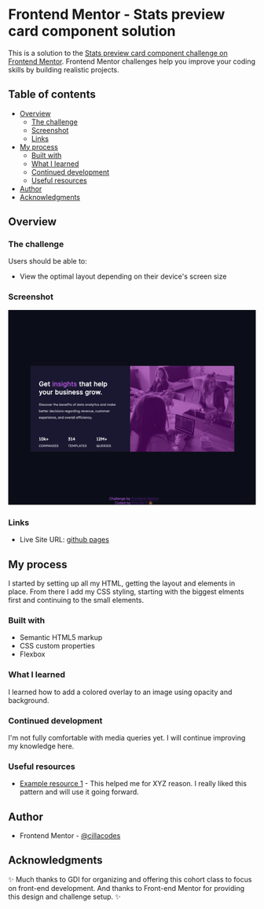 # Frontend Mentor - Stats preview card component solution

This is a solution to the [Stats preview card component challenge on Frontend Mentor](https://www.frontendmentor.io/challenges/stats-preview-card-component-8JqbgoU62). Frontend Mentor challenges help you improve your coding skills by building realistic projects. 

## Table of contents

- [Overview](#overview)
  - [The challenge](#the-challenge)
  - [Screenshot](#screenshot)
  - [Links](#links)
- [My process](#my-process)
  - [Built with](#built-with)
  - [What I learned](#what-i-learned)
  - [Continued development](#continued-development)
  - [Useful resources](#useful-resources)
- [Author](#author)
- [Acknowledgments](#acknowledgments)


## Overview

### The challenge

Users should be able to:

- View the optimal layout depending on their device's screen size

### Screenshot

![](/images/stats-preview-card-screenshot.png)


### Links

- Live Site URL: [github pages](https://cillacodes.github.io/stats-preview-card-component-fm/)

## My process

I started by setting up all my HTML, getting the layout and elements in place. From there I add my CSS styling, starting with the biggest elments first and continuing to the small elements.

### Built with

- Semantic HTML5 markup
- CSS custom properties
- Flexbox

### What I learned

I learned how to add a colored overlay to an image using opacity and background. 

 
### Continued development

I'm not fully comfortable with media queries yet. I will continue improving my knowledge here. 

### Useful resources

- [Example resource 1](https://www.example.com) - This helped me for XYZ reason. I really liked this pattern and will use it going forward.


## Author
- Frontend Mentor - [@cillacodes](https://www.frontendmentor.io/profile/cillacodes)


## Acknowledgments
✨ Much thanks to GDI for organizing and offering this cohort class to focus on front-end development. And thanks to Front-end Mentor for providing this design and challenge setup. ✨

